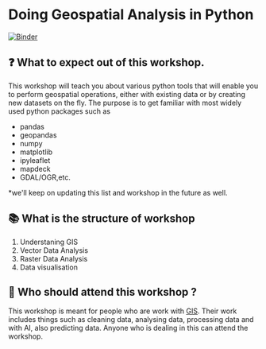 # Doing Geospatial Analysis in Python

[![Binder](https://mybinder.org/badge_logo.svg)](https://mybinder.org/v2/gh/Rotten-Grapes-Pvt-Ltd/geopython-workshop/HEAD)

## ❓ What to expect out of this workshop.
This workshop will teach you about various python tools that will enable you to perform geospatial operations, either with existing data or by creating new datasets on the fly.
The purpose is to get familiar with most widely used python packages such as 
- pandas
- geopandas
- numpy
- matplotlib
- ipyleaflet
- mapdeck 
- GDAL/OGR,etc.
  
*we'll keep on updating this list and workshop in the future as well.

## 📚 What is the structure of workshop 

1. Understaning GIS 
2. Vector Data Analysis
3. Raster Data Analysis
4. Data visualisation

## 👥 Who should attend this workshop ?
This workshop is meant for people who are work with [GIS](https://en.wikipedia.org/wiki/Geographic_Information_System). Their work includes things such as cleaning data, analysing data, processing data and with AI, also predicting data.
Anyone who is dealing in this can attend the workshop. 



